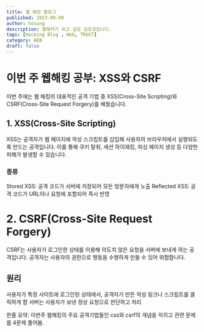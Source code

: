 ```yaml
---
title: 웹 해킹 블로그
published: 2023-09-09
author: hosung
description: 웹해커가 되고 싶은 김호성입니다.
tags: [Hacking Blog , Web, TRUST]
category: WEB
draft: false
---
```

# 이번 주 웹해킹 공부: XSS와 CSRF
이번 주에는 웹 해킹의 대표적인 공격 기법 중 XSS(Cross-Site Scripting)와 CSRF(Cross-Site Request Forgery)를 배웠습니다.

## 1. XSS(Cross-Site Scripting)
XSS는 공격자가 웹 페이지에 악성 스크립트를 삽입해 사용자의 브라우저에서 실행되도록 만드는 공격입니다. 이를 통해 쿠키 탈취, 세션 하이재킹, 피싱 페이지 생성 등 다양한 피해가 발생할 수 있습니다.

### 종류
Stored XSS: 공격 코드가 서버에 저장되어 모든 방문자에게 노출
Reflected XSS: 공격 코드가 URL이나 요청에 포함되어 즉시 반영

# 2. CSRF(Cross-Site Request Forgery)
CSRF는 사용자가 로그인한 상태를 이용해 의도치 않은 요청을 서버에 보내게 하는 공격입니다. 공격자는 사용자의 권한으로 행동을 수행하게 만들 수 있어 위험합니다.

## 원리
사용자가 특정 사이트에 로그인된 상태에서, 공격자가 만든 악성 링크나 스크립트를 클릭하게 함
서버는 사용자가 보낸 정상 요청으로 판단하고 처리

한줄 요약: 이번주 웹해킹의 주요 공격기법들인 css와 csrf의 개념을 익히고 관련 문제를 4문제 풀어봄.
